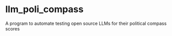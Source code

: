 # llm_poli_compass
A program to automate testing open source LLMs for their political compass scores

